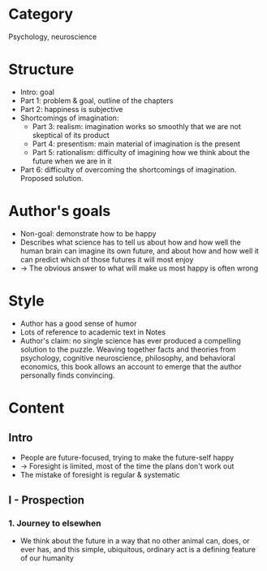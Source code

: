 # Category
Psychology, neuroscience

# Structure
- Intro: goal
- Part 1: problem & goal, outline of the chapters
- Part 2: happiness is subjective
- Shortcomings of imagination:
  - Part 3: realism: imagination works so smoothly that we are not skeptical of its product
  - Part 4: presentism: main material of imagination is the present
  - Part 5: rationalism: difficulty of imagining how we think about the future when we are in it
- Part 6: difficulty of overcoming the shortcomings of imagination. Proposed solution.

# Author's goals
- Non-goal: demonstrate how to be happy
- Describes what science has to tell us about how and how well the human brain can imagine its own future, 
and about how and how well it can predict which of those futures it will most enjoy
- -> The obvious answer to what will make us most happy is often wrong

# Style
- Author has a good sense of humor
- Lots of reference to academic text in Notes
- Author's claim: no single science has ever produced a compelling solution to the puzzle.
Weaving together facts and theories from psychology, cognitive neuroscience, philosophy, and behavioral economics,
this book allows an account to emerge that the author personally finds convincing.

# Content
## Intro
- People are future-focused, trying to make the future-self happy
- -> Foresight is limited, most of the time the plans don't work out
- The mistake of foresight is regular & systematic

## I - Prospection
### 1. Journey to elsewhen
- We think about the future in a way that no other animal can, does, or ever has,
and this simple, ubiquitous, ordinary act is a defining feature of our humanity
